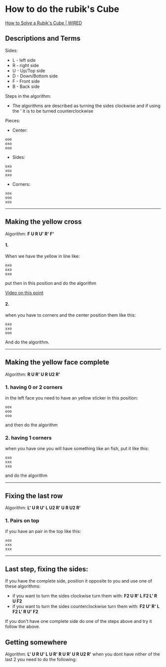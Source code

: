 # How to do the rubik's Cube

[How to Solve a Rubik's Cube | WIRED](https://www.youtube.com/watch?v=R-R0KrXvWbc)


## Descriptions and Terms

Sides: 

- L - left side
- R - right side
- U - Up/Top side
- D - Down/Bottom side
- F - Front side
- B - Back side

Steps in the algorithm:
- The algorithms are described as turning the sides clockwise  and if using the ' it is to be turned counterclockwise


Pieces:

- Center:
```
ooo
oxo
ooo
```
- Sides:
```
oxo
xox
oxo
```
- Corners:
```
xox
ooo
xox
```

---

## Making the yellow cross

Algorithm: **F U R U' R' F'**

#### 1.
When we have the yellow in line like:
```
oxo
oxo
oxo
```

put then in this position and do the algorithm

[Video on this point](https://youtu.be/R-R0KrXvWbc?t=1021)


#### 2.
when you have to corners and the center position them like this:
```
oxo
xxo
ooo
```
And do the algorithm.

---

## Making the yellow face complete

Algorithm: **R U R' U R U2 R'**

### 1. having 0 or 2 corners

in the left face you need to have an yellow sticker in this position:

```
oox
ooo
ooo
```
and then do the algorithm

### 2. having 1 corners

when you have one you will have something like an fish, put it like this:

```
oxo
xxx
xxo
```
and do the algorithm

---

## Fixing the last row

Algorithm: **L' U R U' L U2 R' U R U2 R'**

### 1. Pairs on top

if you have an pair in the top like this:

```
xox
xxx
xxx
```
---

## Last step, fixing the sides:

If you have the complete side, position it opposite to you and use one of these algorithms:
 - if you want to turn the sides clockwise turn them with: **F2 U R' L F2 L' R U F2**
 - if you want to turn the sides counterclockwise turn them with: **F2 U' R' L F2 L' R U' F2**

If you don't have one complete side do one of the steps above and try it follow the above.

## Getting somewhere
Algorithm: **L' U R U' L U R' R U R' U R U2 R'**
when you dont have nither of the last 2 you need to do the following:


